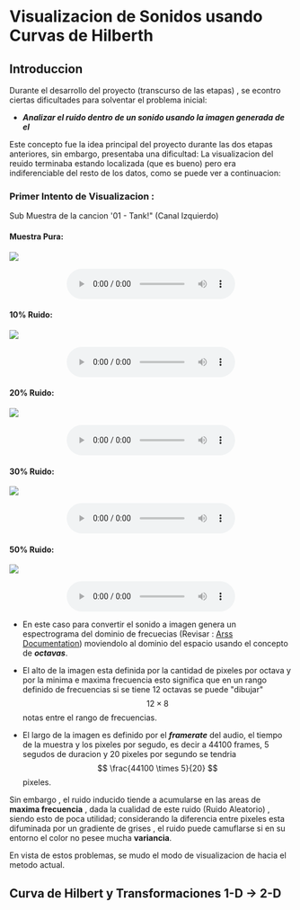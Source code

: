 <script src="https://tex.s2cms.ru/latex.js"></script>

# Visualizacion de Sonidos usando Curvas de Hilberth

## Introduccion

Durante el desarrollo del proyecto (transcurso de las etapas) , se econtro ciertas dificultades para solventar el problema inicial:

* ***Analizar el ruido dentro de un sonido usando la imagen generada de el***

Este concepto fue la idea principal del proyecto durante las dos etapas anteriores, sin embargo, presentaba una dificultad: La visualizacion del reuido terminaba estando localizada (que es bueno) pero era indiferenciable del resto de los datos, como se puede ver a continuacion:

### Primer Intento de Visualizacion :

Sub Muestra de la cancion '01 - Tank!" (Canal Izquierdo)

#### Muestra Pura:

![](./project_data/images/tank_sample_pure_1_L.bmp)

<center>
  <audio controls="controls">
    <source type="audio/wav" src="./project_data/tank_sample_pure_1_L.wav"></source>
    <p>Your browser does not support this audio format (WAV).</p>
  </audio>
</center>

#### 10% Ruido:

![](./project_data/images/tank_sample_random_10_1_L.bmp)

<center>
  <audio controls="controls">
    <source type="audio/wav" src="./project_data/tank_sample_random_10_1_L.wav"></source>
    <p>Your browser does not support this audio format (WAV).</p>
  </audio>
</center>


#### 20% Ruido:

![](./project_data/images/tank_sample_random_20_1_L.bmp)

<center>
  <audio controls="controls">
    <source type="audio/wav" src="./project_data/tank_sample_random_20_1_L.wav"></source>
    <p>Your browser does not support this audio format (WAV).</p>
  </audio>
</center>


#### 30% Ruido:

![](./project_data/images/tank_sample_random_30_1_L.bmp)

<center>
  <audio controls="controls">
    <source type="audio/wav" src="./project_data/tank_sample_random_30_1_L.wav"></source>
    <p>Your browser does not support this audio format (WAV).</p>
  </audio>
</center>


#### 50% Ruido:

![](./project_data/images/tank_sample_random_35_1_L.bmp)

<center>
  <audio controls="controls">
    <source type="audio/wav" src="./project_data/tank_sample_random_35_1_L.wav"></source>
    <p>Your browser does not support this audio format (WAV).</p>
  </audio>
</center>

* En este caso para convertir el sonido a imagen genera un espectrograma del dominio de frecuecias (Revisar : [Arss Documentation](http://arss.sourceforge.net/doc.shtml)) moviendolo al dominio del espacio usando el concepto de ***octavas***.

* El alto de la imagen esta definida por la cantidad de pixeles por octava y por la minima e maxima frecuencia esto significa que en un rango definido de frecuencias si se tiene 12 octavas se puede "dibujar" $$ 12 \times 8$$ notas entre el rango de frecuencias.

* El largo de la imagen es definido por el ***framerate*** del audio, el tiempo de la muestra y los pixeles por segudo, es decir a 44100 frames, 5 segudos de duracion y 20 pixeles por segundo se tendria $$ \frac{44100 \times 5}{20} $$ pixeles.

Sin embargo , el ruido inducido tiende a acumularse en las areas de **maxima frecuencia** , dada la cualidad de este ruido (Ruido Aleatorio) , siendo esto de poca utilidad; considerando la diferencia entre pixeles esta difuminada por un gradiente de grises , el ruido puede camuflarse si en su entorno el color no pesee mucha **variancia**.

En vista de estos problemas, se mudo el modo de visualizacion de hacia el metodo actual.

## Curva de Hilbert y Transformaciones  1-D -> 2-D 
